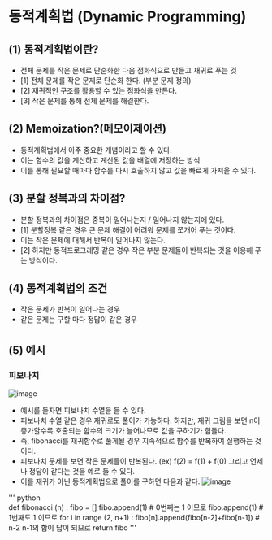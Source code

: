 # 동적계획법 (Dynamic Programming)

## (1) 동적계획법이란?
* 전체 문제를 작은 문제로 단순화한 다음 점화식으로 만들고 재귀로 푸는 것
* [1] 전체 문제를 작은 문제로 단순화 한다. (부분 문제 정의)
* [2] 재귀적인 구조를 활용할 수 있는 점화식을 만든다.
* [3] 작은 문제를 통해 전체 문제를 해결한다.

## (2) Memoization?(메모이제이션)
* 동적계획법에서 아주 중요한 개념이라고 할 수 있다.
* 이는 함수의 값을 계산하고 계산된 값을 배열에 저장하는 방식
* 이를 통해 필요할 때마다 함수를 다시 호출하지 않고 값을 빠르게 가져올 수 있다.

## (3) 분할 정복과의 차이점?
* 분할 정복과의 차이점은 중복이 일어나는지 / 일어나지 않는지에 있다.
* [1] 분할정복 같은 경우 큰 문제 해결이 어려워 문제를 쪼개어 푸는 것이다.
* 이는 작은 문제에 대해서 반복이 일어나지 않는다.
* [2] 하지만 동적프로그래밍 같은 경우 작은 부분 문제들이 반복되는 것을 이용해 푸는 방식이다.

## (4) 동적계획법의 조건
* 작은 문제가 반복이 일어나는 경우
* 같은 문제는 구할 마다 정답이 같은 경우

## (5) 예시

### 피보나치
![image](https://user-images.githubusercontent.com/48178699/82524008-b8598500-9b68-11ea-894a-12c691478604.png)
* 예시를 들자면 피보나치 수열을 들 수 있다.
* 피보나치 수열 같은 경우 재귀로도 풀이가 가능하다. 하지만, 재귀 그림을 보면 n이 증가할수록 호출되는 함수의 크기가 늘어나므로 값을 구하기가 힘들다.
* 즉, fibonacci를 재귀함수로 풀게될 경우 지속적으로 함수를 반복하여 실행하는 것이다.
* 피보나치 문제를 보면 작은 문제들이 반복된다. (ex) f(2) = f(1) + f(0) 그리고 언제나 정답이 같다는 것을 예로 들 수 있다.
* 이를 재귀가 아닌 동적계획법으로 풀이를 구하면 다음과 같다.
![image](https://user-images.githubusercontent.com/48178699/82524013-c0192980-9b68-11ea-8415-fdea8a0c900e.png)

''' 
python <br>
    def fibonacci (n) :
        fibo = []
        fibo.append(1) # 0번째는 1 이므로
        fibo.append(1) # 1번째도 1 이므로
        for i in range (2, n+1) :
        fibo[n].append(fibo[n-2]+fibo[n-1]) # n-2 n-1의 합이 답이 되므로
        return fibo
'''
